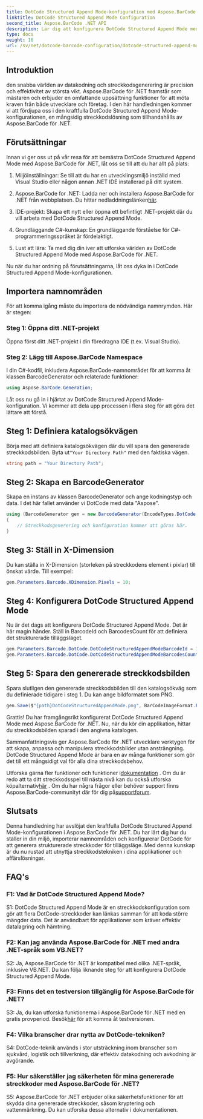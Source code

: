 ```yaml
---
title: DotCode Structured Append Mode-konfiguration med Aspose.BarCode för .NET
linktitle: DotCode Structured Append Mode Configuration
second_title: Aspose.BarCode .NET API
description: Lär dig att konfigurera DotCode Structured Append Mode med Aspose.BarCode för .NET och skapa effektiva streckkoder.
type: docs
weight: 16
url: /sv/net/dotcode-barcode-configuration/dotcode-structured-append-mode-configuration/
---
```

## Introduktion

den snabba världen av datakodning och streckkodsgenerering är precision och effektivitet av största vikt. Aspose.BarCode för .NET framstår som mästaren och erbjuder en omfattande uppsättning funktioner för att möta kraven från både utvecklare och företag. I den här handledningen kommer vi att fördjupa oss i den kraftfulla DotCode Structured Append Mode-konfigurationen, en mångsidig streckkodslösning som tillhandahålls av Aspose.BarCode för .NET.

## Förutsättningar

Innan vi ger oss ut på vår resa för att bemästra DotCode Structured Append Mode med Aspose.BarCode för .NET, låt oss se till att du har allt på plats:

1. Miljöinställningar: Se till att du har en utvecklingsmiljö inställd med Visual Studio eller någon annan .NET IDE installerad på ditt system.

2.  Aspose.BarCode for .NET: Ladda ner och installera Aspose.BarCode for .NET från webbplatsen. Du hittar nedladdningslänken[här](https://releases.aspose.com/barcode/net/).

3. IDE-projekt: Skapa ett nytt eller öppna ett befintligt .NET-projekt där du vill arbeta med DotCode Structured Append Mode.

4. Grundläggande C#-kunskap: En grundläggande förståelse för C#-programmeringsspråket är fördelaktigt.

5. Lust att lära: Ta med dig din iver att utforska världen av DotCode Structured Append Mode med Aspose.BarCode för .NET.

Nu när du har ordning på förutsättningarna, låt oss dyka in i DotCode Structured Append Mode-konfigurationen.

## Importera namnområden

För att komma igång måste du importera de nödvändiga namnrymden. Här är stegen:

### Steg 1: Öppna ditt .NET-projekt

Öppna först ditt .NET-projekt i din föredragna IDE (t.ex. Visual Studio).

### Steg 2: Lägg till Aspose.BarCode Namespace

I din C#-kodfil, inkludera Aspose.BarCode-namnområdet för att komma åt klassen BarcodeGenerator och relaterade funktioner:

```csharp
using Aspose.BarCode.Generation;
```

Låt oss nu gå in i hjärtat av DotCode Structured Append Mode-konfiguration. Vi kommer att dela upp processen i flera steg för att göra det lättare att förstå.

## Steg 1: Definiera katalogsökvägen

 Börja med att definiera katalogsökvägen där du vill spara den genererade streckkodsbilden. Byta ut`"Your Directory Path"` med den faktiska vägen.

```csharp
string path = "Your Directory Path";
```

## Steg 2: Skapa en BarcodeGenerator

Skapa en instans av klassen BarcodeGenerator och ange kodningstyp och data. I det här fallet använder vi DotCode med data "Aspose".

```csharp
using (BarcodeGenerator gen = new BarcodeGenerator(EncodeTypes.DotCode, "Aspose"))
{
    // Streckkodsgenerering och konfiguration kommer att göras här.
}
```

## Steg 3: Ställ in X-Dimension

Du kan ställa in X-Dimension (storleken på streckkodens element i pixlar) till önskat värde. Till exempel:

```csharp
gen.Parameters.Barcode.XDimension.Pixels = 10;
```

## Steg 4: Konfigurera DotCode Structured Append Mode

Nu är det dags att konfigurera DotCode Structured Append Mode. Det är här magin händer. Ställ in BarcodeId och BarcodesCount för att definiera det strukturerade tilläggsläget.

```csharp
gen.Parameters.Barcode.DotCode.DotCodeStructuredAppendModeBarcodeId = 3;
gen.Parameters.Barcode.DotCode.DotCodeStructuredAppendModeBarcodesCount = 5;
```

## Steg 5: Spara den genererade streckkodsbilden

Spara slutligen den genererade streckkodsbilden till den katalogsökväg som du definierade tidigare i steg 1. Du kan ange bildformatet som PNG.

```csharp
gen.Save($"{path}DotCodeStructuredAppendMode.png", BarCodeImageFormat.Png);
```

Grattis! Du har framgångsrikt konfigurerat DotCode Structured Append Mode med Aspose.BarCode för .NET. Nu, när du kör din applikation, hittar du streckkodsbilden sparad i den angivna katalogen.

Sammanfattningsvis ger Aspose.BarCode för .NET utvecklare verktygen för att skapa, anpassa och manipulera streckkodsbilder utan ansträngning. DotCode Structured Append Mode är bara en av många funktioner som gör det till ett mångsidigt val för alla dina streckkodsbehov.

 Utforska gärna fler funktioner och funktioner i[dokumentation](https://reference.aspose.com/barcode/net/) . Om du är redo att ta ditt streckkodsspel till nästa nivå kan du också utforska köpalternativ[här](https://purchase.aspose.com/buy) . Om du har några frågor eller behöver support finns Aspose.BarCode-communityt där för dig på[supportforum](https://forum.aspose.com/c/barcode/13).

## Slutsats

Denna handledning har avslöjat den kraftfulla DotCode Structured Append Mode-konfigurationen i Aspose.BarCode för .NET. Du har lärt dig hur du ställer in din miljö, importerar namnområden och konfigurerar DotCode för att generera strukturerade streckkoder för tilläggsläge. Med denna kunskap är du nu rustad att utnyttja streckkodstekniken i dina applikationer och affärslösningar.

## FAQ's

### F1: Vad är DotCode Structured Append Mode?

S1: DotCode Structured Append Mode är en streckkodskonfiguration som gör att flera DotCode-streckkoder kan länkas samman för att koda större mängder data. Det är användbart för applikationer som kräver effektiv datalagring och hämtning.

### F2: Kan jag använda Aspose.BarCode för .NET med andra .NET-språk som VB.NET?

S2: Ja, Aspose.BarCode för .NET är kompatibel med olika .NET-språk, inklusive VB.NET. Du kan följa liknande steg för att konfigurera DotCode Structured Append Mode.

### F3: Finns det en testversion tillgänglig för Aspose.BarCode för .NET?

S3: Ja, du kan utforska funktionerna i Aspose.BarCode för .NET med en gratis provperiod. Besök[här](https://releases.aspose.com/) för att komma åt testversionen.

### F4: Vilka branscher drar nytta av DotCode-tekniken?

S4: DotCode-teknik används i stor utsträckning inom branscher som sjukvård, logistik och tillverkning, där effektiv datakodning och avkodning är avgörande.

### F5: Hur säkerställer jag säkerheten för mina genererade streckkoder med Aspose.BarCode för .NET?

S5: Aspose.BarCode för .NET erbjuder olika säkerhetsfunktioner för att skydda dina genererade streckkoder, såsom kryptering och vattenmärkning. Du kan utforska dessa alternativ i dokumentationen.